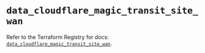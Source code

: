 # `data_cloudflare_magic_transit_site_wan`

Refer to the Terraform Registry for docs: [`data_cloudflare_magic_transit_site_wan`](https://registry.terraform.io/providers/cloudflare/cloudflare/5.10.1/docs/data-sources/magic_transit_site_wan).
